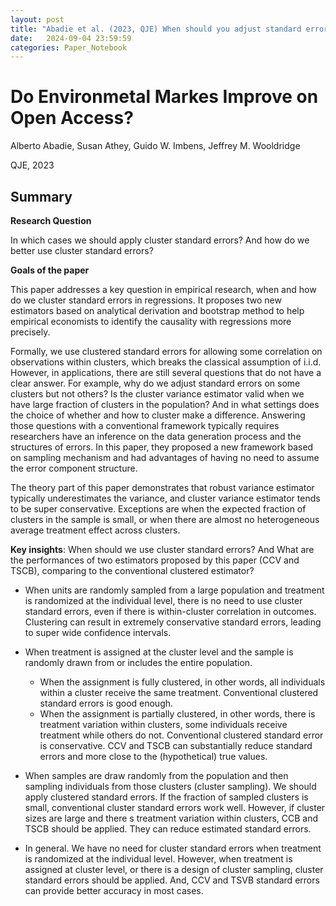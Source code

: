 ```yaml
---
layout: post
title: "Abadie et al. (2023, QJE) When should you adjust standard errors for clustering?"
date:   2024-09-04 23:59:59
categories: Paper_Notebook
---
```


# Do Environmetal Markes Improve on Open Access?

Alberto Abadie, Susan Athey, Guido W. Imbens, Jeffrey M. Wooldridge

QJE, 2023

## Summary

**Research Question**

In which cases we should apply cluster standard errors? And how do we better use cluster standard errors?

**Goals of the paper**

This paper addresses a key question in empirical research, when and how do we cluster standard errors in regressions. It proposes two new estimators based on analytical derivation and bootstrap method to help empirical economists to identify the causality with regressions more precisely. 

Formally, we use clustered standard errors for allowing some correlation on observations within clusters, which breaks the classical assumption of i.i.d. However, in applications, there are still several questions that do not have a clear answer. For example, why do we adjust standard errors on some clusters but not others? Is the cluster variance estimator valid when we have large fraction of clusters in the population? And in what settings does the choice of whether and how to cluster make a difference. Answering those questions with a conventional framework typically requires researchers have an inference on the data generation process and the structures of errors. In this paper, they proposed a new framework based on sampling mechanism and had advantages of having no need to assume the error component structure. 

The theory part of this paper demonstrates that robust variance estimator typically underestimates the variance, and cluster variance estimator tends to be super conservative. Exceptions are when the expected fraction of clusters in the sample is small, or when there are almost no heterogeneous average treatment effect across clusters. 

**Key insights**: When should we use cluster standard errors? And What are the performances of two estimators proposed by this paper (CCV and TSCB), comparing to the conventional clustered estimator?

- When units are randomly sampled from a large population and treatment is randomized at the individual level, there is no need to use cluster standard errors, even if there is within-cluster correlation in outcomes. Clustering can result in extremely conservative standard errors, leading to super wide confidence intervals.
  
- When treatment is assigned at the cluster level and the sample is randomly drawn from or includes the entire population. 
  - When the assignment is fully clustered, in other words, all individuals within a cluster receive the same treatment. Conventional clustered standard errors is good enough.
  - When the assignment is partially clustered, in other words, there is treatment variation within clusters, some individuals receive treatment while others do not. Conventional clustered standard error is conservative. CCV and TSCB can substantially reduce standard errors and more close to the (hypothetical) true values.
    
- When samples are draw randomly from the population and then sampling individuals from those clusters (cluster sampling). We should apply clustered standard errors. If the fraction of sampled clusters is small, conventional cluster standard errors work well. However, if cluster sizes are large and there s treatment variation within clusters, CCB and TSCB should be applied. They can reduce estimated standard errors.
  
- In general. We have no need for cluster standard errors when treatment is randomized at the individual level. However, when treatment is assigned at cluster level, or there is a design of cluster sampling, cluster standard errors should be applied. And, CCV and TSVB standard errors can provide better accuracy in most cases. 




